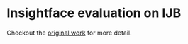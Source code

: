 # Insightface evaluation on IJB

Checkout the [original work](https://github.com/deepinsight/insightface/tree/master/Evaluation/IJB) for more detail. 